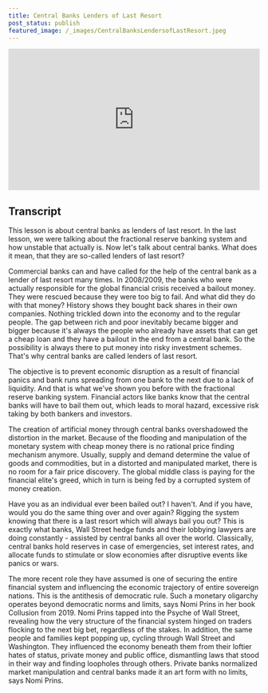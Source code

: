 ```yaml
---
title: Central Banks Lenders of Last Resort
post_status: publish
featured_image: /_images/CentralBanksLendersofLastResort.jpeg
---
```


<div style="padding:56.25% 0 0 0;position:relative;"><iframe src="https://player.vimeo.com/video/845535944?badge=0&amp;autopause=0&amp;player_id=0&amp;app_id=58479" frameborder="0" allow="autoplay; fullscreen; picture-in-picture" allowfullscreen style="position:absolute;top:0;left:0;width:100%;height:100%;" title="007 Central Banks as Lenders of Last Resort"></iframe></div>

<div style="margin-bottom:30px;"></div>

## Transcript

This lesson is about central banks as lenders of last resort. In the last lesson, we were talking about the fractional reserve banking system and how unstable that actually is. Now let's talk about central banks. What does it mean, that they are so-called lenders of last resort?

Commercial banks can and have called for the help of the central bank as a lender of last resort many times. In 2008/2009, the banks who were actually responsible for the global financial crisis received a bailout money. They were rescued because they were too big to fail. And what did they do with that money? History shows they bought back shares in their own companies. Nothing trickled down into the economy and to the regular people. The gap between rich and poor inevitably became bigger and bigger because it's always the people who already have assets that can get a cheap loan and they have a bailout in the end from a central bank. So the possibility is always there to put money into risky investment schemes. That's why central banks are called lenders of last resort. 

The objective is to prevent economic disruption as a result of financial panics and bank runs spreading from one bank to the next due to a lack of liquidity. And that is what we've shown you before with the fractional reserve banking system. Financial actors like banks know that the central banks will have to bail them out, which leads to moral hazard, excessive risk taking by both bankers and investors. 

The creation of artificial money through central banks overshadowed the distortion in the market. Because of the flooding and manipulation of the monetary system with cheap money there is no rational price finding mechanism anymore. Usually, supply and demand determine the value of goods and commodities, but in a distorted and manipulated market, there is no room for a fair price discovery. The global middle class is paying for the financial elite's greed, which in turn is being fed by a corrupted system of money creation. 

Have you as an individual ever been bailed out? I haven't. And if you have, would you do the same thing over and over again? Rigging the system knowing that there is a last resort which will always bail you out? This is exactly what banks, Wall Street hedge funds and their lobbying lawyers are doing constantly - assisted by central banks all over the world. Classically, central banks hold reserves in case of emergencies, set interest rates, and allocate funds to stimulate or slow economies after disruptive events like panics or wars. 

The more recent role they have assumed is one of securing the entire financial system and influencing the economic trajectory of entire sovereign nations. This is the antithesis of democratic rule. Such a monetary oligarchy operates beyond democratic norms and limits, says Nomi Prins in her book Collusion from 2019. Nomi Prins tapped into the Psyche of Wall Street, revealing how the very structure of the financial system hinged on traders flocking to the next big bet, regardless of the stakes. In addition, the same people and families kept popping up, cycling through Wall Street and Washington. They influenced the economy beneath them from their loftier hates of status, private money and public office, dismantling laws that stood in their way and finding loopholes through others. Private banks normalized market manipulation and central banks made it an art form with no limits, says Nomi Prins.
